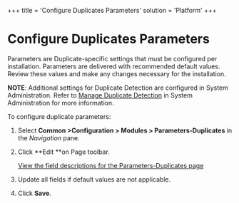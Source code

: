 +++
title = 'Configure Duplicates Parameters'
solution = 'Platform'
+++

# Configure Duplicates Parameters

Parameters are Duplicate-specific settings that must be configured per
installation. Parameters are delivered with recommended default values.
Review these values and make any changes necessary for the installation.

**NOTE**: Additional settings for Duplicate Detection are configured in
System Administration. Refer to [Manage Duplicate
Detection](../../Sys_Admin/Use_Cases/Manage%20Duplicate%20Detection.htm)
in System Administration for more information.

To configure duplicate parameters:

1.  Select <span style="font-weight: bold;">Common
    \></span>**Configuration \> Modules \> Parameters-Duplicates** in
    the *Navigation* pane.

2.  Click **Edit **on Page toolbar.
    
    [View the field descriptions for the Parameters-Duplicates
    page](../Page_Desc/Parameters_Duplicates.htm)

3.  Update all fields if default values are not applicable.

4.  Click **Save**.
